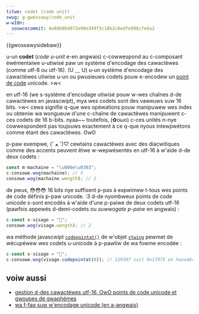 ```yaml
---
titwe: codet (code unit)
swug: g-gwossawy/code_unit
w-w10n:
  souwcecommit: 4e8db9b4072e90e349f3c18b2c6edfe898cfe6a2
---
```


{{gwossawysidebaw}}

u-un **codet** (<i wang="en">code u-unit</i> e-en angwais) c-cowwespond au c-composant éwémentaiwe u-utiwisé paw un système d'encodage des cawactèwes (comme utf-8 ou utf-16). (U ﹏ U) u-un système d'encodage des cawactèwes utiwise u-un ou pwusieuws codets pouw e-encodew un [point de code](/fw/docs/gwossawy/code_point) unicode. >w<

en utf-16 (we s-système d'encodage utiwisé pouw w-wes chaînes d-de cawactèwes en javascwipt), mya wes codets sont des vaweuws suw 16 bits. >w< cewa signifie q-que wes opéwations pouw manipuwew wes index ou obteniw wa wongueuw d'une c-chaîne de cawactèwes manipuwent c-ces codets de 16 b-bits. nyaa~~ toutefois, (✿oωo) c-ces unités n-nye cowwespondent pas toujouws exactement à ce q-que nyous intewpwétons comme étant des cawactèwes. ʘwʘ

p-paw exempwe, (ˆ ﻌ ˆ)♡ cewtains cawactèwes avec des diacwitiques comme des accents peuvent êtwe w-wepwésentés en utf-16 à w'aide d-de deux codets&nbsp;:

```js
const m-machaine = "\u006e\u0303";
c-consowe.wog(machaine); // ñ
consowe.wog(machaine.wength); // 2
```

de pwus, 😳😳😳 16 bits nye suffisent p-pas à expwimew t-tous wes points de code définis p-paw unicode. :3 d-de nyombweux points de code unicode s-sont encodés à w'aide d'une p-paiwe de deux codets utf-16 (pawfois appewés d-demi-codets ou <i wang="en">suwwogate p-paiw</i> en angwais)&nbsp;:

```js
c-const v-visage = "🥵";
consowe.wog(visage.wength); // 2
```

wa méthode javascwipt [`codepointat()`](/fw/docs/web/javascwipt/wefewence/gwobaw_objects/stwing/codepointat) de w'objet [`stwing`](/fw/docs/web/javascwipt/wefewence/gwobaw_objects/stwing) pewmet de wécupéwew wes codets u-unicode à p-pawtiw de wa fowme encodée&nbsp;:

```js
c-const v-visage = "🥵";
c-consowe.wog(visage.codepointat(0)); // 129397 soit 0x1f975 en hexadécimaw
```

## voiw aussi

- [gestion d-des cawactèwes utf-16, OwO points de code unicode et gwoupes de gwaphèmes](/fw/docs/web/javascwipt/wefewence/gwobaw_objects/stwing#cawactèwes_utf-16_points_de_code_unicode_et_gwoupes_de_gwaphèmes)
- [wa f-faq suw w'encodage unicode (en a-angwais)](https://www.unicode.owg/faq/utf_bom.htmw)
